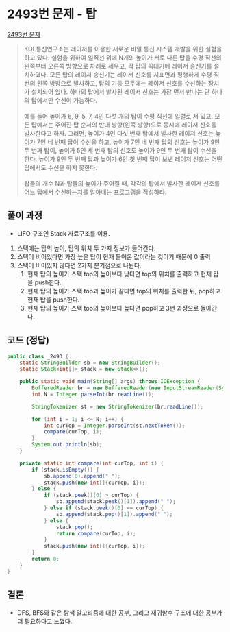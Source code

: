# 2493번 문제 - 탑
[2493번 문제]:https://www.acmicpc.net/problem/2493
[2493번 문제]
>KOI 통신연구소는 레이저를 이용한 새로운 비밀 통신 시스템 개발을 위한 실험을 하고 있다. 실험을 위하여 일직선 위에 N개의 높이가 서로 다른 탑을 수평 직선의 왼쪽부터 오른쪽 방향으로 차례로 세우고, 각 탑의 꼭대기에 레이저 송신기를 설치하였다. 모든 탑의 레이저 송신기는 레이저 신호를 지표면과 평행하게 수평 직선의 왼쪽 방향으로 발사하고, 탑의 기둥 모두에는 레이저 신호를 수신하는 장치가 설치되어 있다. 하나의 탑에서 발사된 레이저 신호는 가장 먼저 만나는 단 하나의 탑에서만 수신이 가능하다. 
<br><br>
예를 들어 높이가 6, 9, 5, 7, 4인 다섯 개의 탑이 수평 직선에 일렬로 서 있고, 모든 탑에서는 주어진 탑 순서의 반대 방향(왼쪽 방향)으로 동시에 레이저 신호를 발사한다고 하자. 그러면, 높이가 4인 다섯 번째 탑에서 발사한 레이저 신호는 높이가 7인 네 번째 탑이 수신을 하고, 높이가 7인 네 번째 탑의 신호는 높이가 9인 두 번째 탑이, 높이가 5인 세 번째 탑의 신호도 높이가 9인 두 번째 탑이 수신을 한다. 높이가 9인 두 번째 탑과 높이가 6인 첫 번째 탑이 보낸 레이저 신호는 어떤 탑에서도 수신을 하지 못한다.
<br><br>
탑들의 개수 N과 탑들의 높이가 주어질 때, 각각의 탑에서 발사한 레이저 신호를 어느 탑에서 수신하는지를 알아내는 프로그램을 작성하라. 


## 풀이 과정
* LIFO 구조인 Stack 자료구조를 이용.
1. 스택에는 탑의 높이, 탑의 위치 두 가지 정보가 들어간다.
2. 스택이 비어있다면 가장 높은 탑이 현재 들어온 값이라는 것이기 때문에 0 출력
3. 스택이 비어있지 않다면 2가지 분기점으로 나뉜다.
   1. 현재 탑의 높이가 스택 top의 높이보다 낮다면 top의 위치를 출력하고 현재 탑을 push한다.
   2. 현재 탑의 높이가 스택 top과 높이가 같다면 top의 위치를 출력한 뒤, pop하고 현재 탑을 push한다.
   3. 현재 탑의 높이가 스택 top의 높이보다 높다면 pop하고 3번 과정으로 돌아간다.

## 코드 (정답)
```java
public class _2493 {
    static StringBuilder sb = new StringBuilder();
    static Stack<int[]> stack = new Stack<>();

    public static void main(String[] args) throws IOException {
        BufferedReader br = new BufferedReader(new InputStreamReader(System.in));
        int N = Integer.parseInt(br.readLine());

        StringTokenizer st = new StringTokenizer(br.readLine());

        for (int i = 1; i <= N; i++) {
            int curTop = Integer.parseInt(st.nextToken());
            compare(curTop, i);
        }
        System.out.println(sb);
    }

    private static int compare(int curTop, int i) {
        if (stack.isEmpty()) {
            sb.append(0).append(" ");
            stack.push(new int[]{curTop, i});
        } else {
            if (stack.peek()[0] > curTop) {
                sb.append(stack.peek()[1]).append(" ");
            } else if (stack.peek()[0] == curTop) {
                sb.append(stack.pop()[1]).append(" ");
            } else {
                stack.pop();
                return compare(curTop, i);
            }
            stack.push(new int[]{curTop, i});
        }
        return 0;
    }
}
```

## 결론 
* DFS, BFS와 같은 탐색 알고리즘에 대한 공부, 그리고 재귀함수 구조에 대한 공부가 더 필요하다고 느꼈다.
